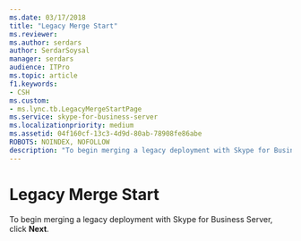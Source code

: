 ```yaml
---
ms.date: 03/17/2018
title: "Legacy Merge Start"
ms.reviewer: 
ms.author: serdars
author: SerdarSoysal
manager: serdars
audience: ITPro
ms.topic: article
f1.keywords:
- CSH
ms.custom:
- ms.lync.tb.LegacyMergeStartPage
ms.service: skype-for-business-server
ms.localizationpriority: medium
ms.assetid: 04f160cf-13c3-4d9d-80ab-78908fe86abe
ROBOTS: NOINDEX, NOFOLLOW
description: "To begin merging a legacy deployment with Skype for Business Server, click Next."
---
```


# Legacy Merge Start
 
To begin merging a legacy deployment with Skype for Business Server, click **Next**. 
  


